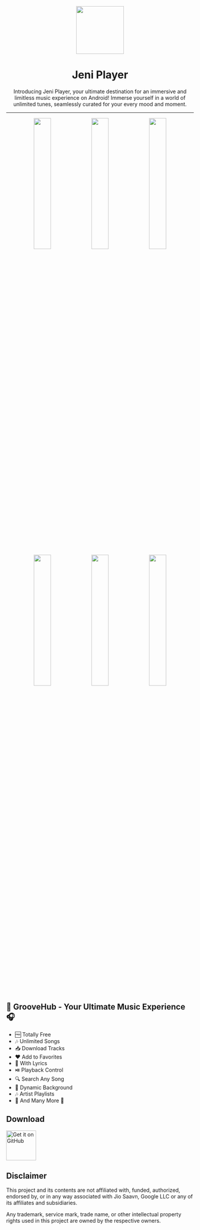 <div align="center">
    <img src="./Picture/logo.png" width="128" height="128" style="display: block; margin: 0 auto"/>
    <h1>Jeni Player</h1>
    <p>Introducing Jeni Player, your ultimate destination for an immersive and limitless music experience on Android! Immerse yourself in a world of unlimited tunes, seamlessly curated for your every mood and moment.</p>
</div>

---

<p align="center">
  <img src="./Screenshot/Screenshot_1705412909.png" width="30%" />
  <img src="./Screenshot/Screenshot_1705412978.png" width="30%" />
  <img src="./Screenshot/Screenshot_1705412986.png" width="30%" />

  <img src="./Screenshot/Screenshot_1705412937.png" width="30%" />
  <img src="./Screenshot/Screenshot_1705412928.png" width="30%" />
  <img src="./Screenshot/Screenshot_1705412942.png" width="30%" />
</p>

## 🎵 GrooveHub - Your Ultimate Music Experience 🎧
- 🆓 Totally Free
- 🎶 Unlimited Songs
- 📥 Download Tracks
- ❤️ Add to Favorites
- 📃 With Lyrics
- ⏯️ Playback Control
- 🔍 Search Any Song
- 🎨 Dynamic Background
- 🎶 Artist Playlists
- 🎉 And Many More 🚀

## Download
[<img src="https://github.com/machiav3lli/oandbackupx/blob/034b226cea5c1b30eb4f6a6f313e4dadcbb0ece4/badge_github.png"
    alt="Get it on GitHub"
    height="80">](https://github.com/Jeevesh0207/Melody_Music_App/releases/tag/v.1.0.0)

## Disclaimer
This project and its contents are not affiliated with, funded, authorized, endorsed by, or in any way associated with Jio Saavn, Google LLC or any of its affiliates and subsidiaries.

Any trademark, service mark, trade name, or other intellectual property rights used in this project are owned by the respective owners.
